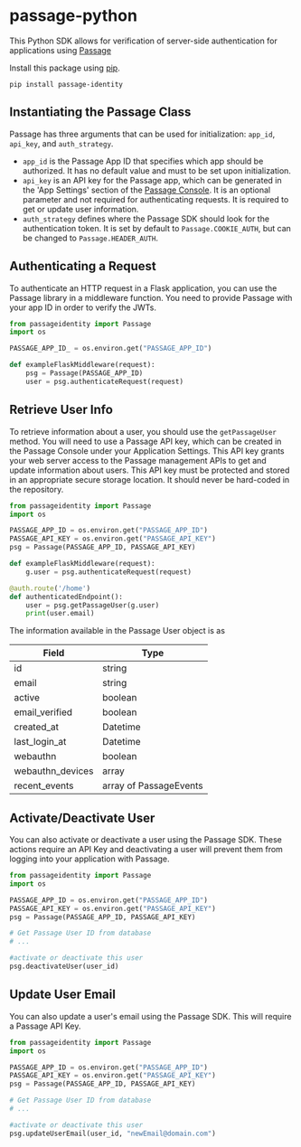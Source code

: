 # passage-python

This Python SDK allows for verification of server-side authentication for applications using [Passage](https://passage.id)

Install this package using [pip](https://pypi.org/project/passage-identity/).

```
pip install passage-identity
```

## Instantiating the Passage Class

Passage has three arguments that can be used for initialization: `app_id`, `api_key`, and `auth_strategy`.

- `app_id` is the Passage App ID that specifies which app should be authorized. It has no default value and must to be set upon initialization.
- `api_key` is an API key for the Passage app, which can be generated in the 'App Settings' section of the [Passage Console](https://console.passage.id). It is an optional parameter and not required for authenticating requests. It is required to get or update user information.
- `auth_strategy` defines where the Passage SDK should look for the authentication token. It is set by default to `Passage.COOKIE_AUTH`, but can be changed to `Passage.HEADER_AUTH`.

## Authenticating a Request

To authenticate an HTTP request in a Flask application, you can use the Passage library in a middleware function.
You need to provide Passage with your app ID in order to verify the JWTs.

```python
from passageidentity import Passage
import os

PASSAGE_APP_ID_ = os.environ.get("PASSAGE_APP_ID")

def exampleFlaskMiddleware(request):
    psg = Passage(PASSAGE_APP_ID)
    user = psg.authenticateRequest(request)
```

## Retrieve User Info

To retrieve information about a user, you should use the `getPassageUser` method. You will need to use a Passage API key, which can be created in the Passage Console under your Application Settings. This API key grants your web server access to the Passage management APIs to get and update information about users.
This API key must be protected and stored in an appropriate secure storage location. It should never be hard-coded in the repository.

```python
from passageidentity import Passage
import os

PASSAGE_APP_ID = os.environ.get("PASSAGE_APP_ID")
PASSAGE_API_KEY = os.environ.get("PASSAGE_API_KEY")
psg = Passage(PASSAGE_APP_ID, PASSAGE_API_KEY)

def exampleFlaskMiddleware(request):
    g.user = psg.authenticateRequest(request)

@auth.route('/home')
def authenticatedEndpoint():
    user = psg.getPassageUser(g.user)
	print(user.email)
```

The information available in the Passage User object is as

| Field            | Type                   |
| ---------------- | ---------------------- |
| id               | string                 |
| email            | string                 |
| active           | boolean                |
| email_verified   | boolean                |
| created_at       | Datetime               |
| last_login_at    | Datetime               |
| webauthn         | boolean                |
| webauthn_devices | array                  |
| recent_events    | array of PassageEvents |

## Activate/Deactivate User

You can also activate or deactivate a user using the Passage SDK. These actions require an API Key and deactivating a user will prevent them from logging into your application
with Passage.

```python
from passageidentity import Passage
import os

PASSAGE_APP_ID = os.environ.get("PASSAGE_APP_ID")
PASSAGE_API_KEY = os.environ.get("PASSAGE_API_KEY")
psg = Passage(PASSAGE_APP_ID, PASSAGE_API_KEY)

# Get Passage User ID from database
# ...

#activate or deactivate this user
psg.deactivateUser(user_id)
```

## Update User Email

You can also update a user's email using the Passage SDK. This will require a Passage API Key.

```python
from passageidentity import Passage
import os

PASSAGE_APP_ID = os.environ.get("PASSAGE_APP_ID")
PASSAGE_API_KEY = os.environ.get("PASSAGE_API_KEY")
psg = Passage(PASSAGE_APP_ID, PASSAGE_API_KEY)

# Get Passage User ID from database
# ...

#activate or deactivate this user
psg.updateUserEmail(user_id, "newEmail@domain.com")
```
